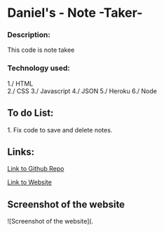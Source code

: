 # Daniel's - Note -Taker-

### Description:
This code is note takee

### Technology used:
1./ HTML  
2./ CSS
3./ Javascript 
4./ JSON
5./ Heroku 
6./ Node 

## To do List:
1\. Fix code to save and delete notes. 

## Links:

[Link to Github Repo](https://github.com/DanielHerzog100/Note-Taker- "Link to Github Repo")

[Link to Website](https://danielherzog100.github.io/Note-Taker-/ "Link to Website")

## Screenshot of the website
![Screenshot of the website](.